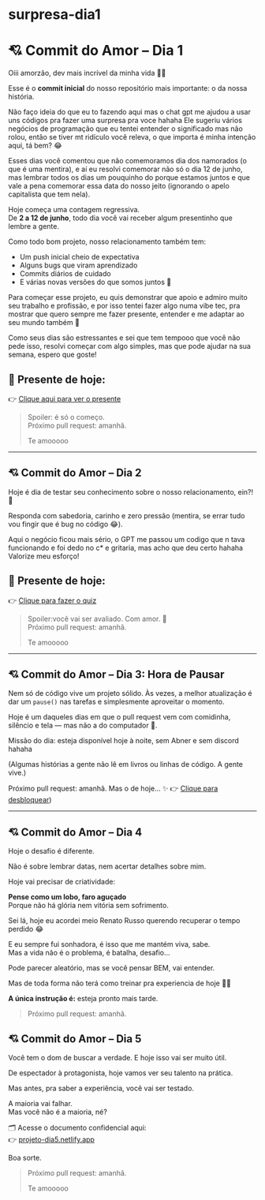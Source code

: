# surpresa-dia1
# 💘 Commit do Amor – Dia 1

Oiii amorzão, dev mais incrível da minha vida 🧑‍💻

Esse é o **commit inicial** do nosso repositório mais importante: o da nossa história.

Não faço ideia do que eu to fazendo aqui mas o chat gpt me ajudou a usar uns códigos pra fazer uma surpresa pra voce hahaha Ele sugeriu vários negócios de programação que eu tentei entender o significado mas não rolou, então se tiver mt ridículo você releva, o que importa é minha intenção aqui, tá bem? 😂

Esses dias você comentou que não comemoramos dia dos namorados (o que é uma mentira), e aí eu resolvi comemorar não só o dia 12 de junho, mas lembrar todos os dias um pouquinho do porque estamos juntos e que vale a pena comemorar essa data do nosso jeito (ignorando o apelo capitalista que tem nela).

Hoje começa uma contagem regressiva.  
De **2 a 12 de junho**, todo dia você vai receber algum presentinho que lembre a gente.

Como todo bom projeto, nosso relacionamento também tem:
- Um push inicial cheio de expectativa
- Alguns bugs que viram aprendizado
- Commits diários de cuidado
- E várias novas versões do que somos juntos 💞


Para começar esse projeto, eu quis demonstrar que apoio e admiro muito seu trabalho e profissão, e por isso tentei fazer algo numa vibe tec, pra mostrar que quero sempre me fazer presente, entender e me adaptar ao seu mundo também 🖤

Como seus dias são estressantes e sei que tem tempooo que você não pede isso, resolvi começar com algo simples, mas que pode ajudar na sua semana, espero que goste!

## 🎁 Presente de hoje:

👉 [Clique aqui para ver o presente](https://drive.google.com/file/d/18punQ0tuSQnXh4Turr4E0HFOLve78r5g/view?usp=sharing)

> Spoiler: é só o começo.  
> Próximo pull request: amanhã.  
>  
> Te amooooo

---

## 💘 Commit do Amor – Dia 2

Hoje é dia de testar seu conhecimento sobre o nosso relacionamento, ein?! 👀

Responda com sabedoria, carinho e zero pressão (mentira, se errar tudo vou fingir que é bug no código 😂).

Aqui o negócio ficou mais sério, o GPT me passou um codigo que n tava funcionando e foi dedo no c* e gritaria, mas acho que deu certo hahaha
Valorize meu esforço! 

## 🎁 Presente de hoje:

👉 [Clique para fazer o quiz](https://dia2-quiz.netlify.app/) 

> Spoiler:você vai ser avaliado. Com amor. 💅  
> Próximo pull request: amanhã.  
>  
> Te amooooo



---

## 💘 Commit do Amor – Dia 3: Hora de Pausar

Nem só de código vive um projeto sólido. Às vezes, a melhor atualização é dar um `pause()` nas tarefas e simplesmente aproveitar o momento.

Hoje é um daqueles dias em que o pull request vem com comidinha, silêncio e tela — mas não a do computador 👀.

 Missão do dia: esteja disponível hoje à noite, sem Abner e sem discord hahaha

(Algumas histórias a gente não lê em livros ou linhas de código. A gente vive.)

Próximo pull request: amanhã. Mas o de hoje... ✨
👉 [Clique para desbloquear](https://projeto-dia3.netlify.app/)) 





---

## 💘 Commit do Amor – Dia 4

Hoje o desafio é diferente.  

Não é sobre lembrar datas, nem acertar detalhes sobre mim.  

Hoje vai precisar de criatividade:  

**Pense como um lobo, faro aguçado**  
Porque não há glória nem vitória sem sofrimento.  

Sei lá, hoje eu acordei meio Renato Russo querendo recuperar o tempo perdido 😂  

E eu sempre fui sonhadora, é isso que me mantém viva, sabe.  
Mas a vida não é o problema, é batalha, desafio...  

Pode parecer aleatório, mas se você pensar BEM, vai entender.  

Mas de toda forma não terá como treinar pra experiencia de hoje 👀😌  

**A única instrução é:** esteja pronto mais tarde.


> Próximo pull request: amanhã.  


## 💘 Commit do Amor – Dia 5

Você tem o dom de buscar a verdade. E hoje isso vai ser muito útil.

De espectador à protagonista, hoje vamos ver seu talento na prática.

Mas antes, pra saber a experiência, você vai ser testado.  

A maioria vai falhar.  
Mas você não é a maioria, né?

🗂️ Acesse o documento confidencial aqui:  
👉 [projeto-dia5.netlify.app](https://projeto-dia5.netlify.app)

Boa sorte.

> Próximo pull request: amanhã.  
>  
> Te amooooo


